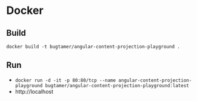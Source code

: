 # Docker

## Build

`docker build -t bugtamer/angular-content-projection-playground .`

## Run

- `docker run -d -it -p 80:80/tcp --name angular-content-projection-playground bugtamer/angular-content-projection-playground:latest`
- http://localhost

